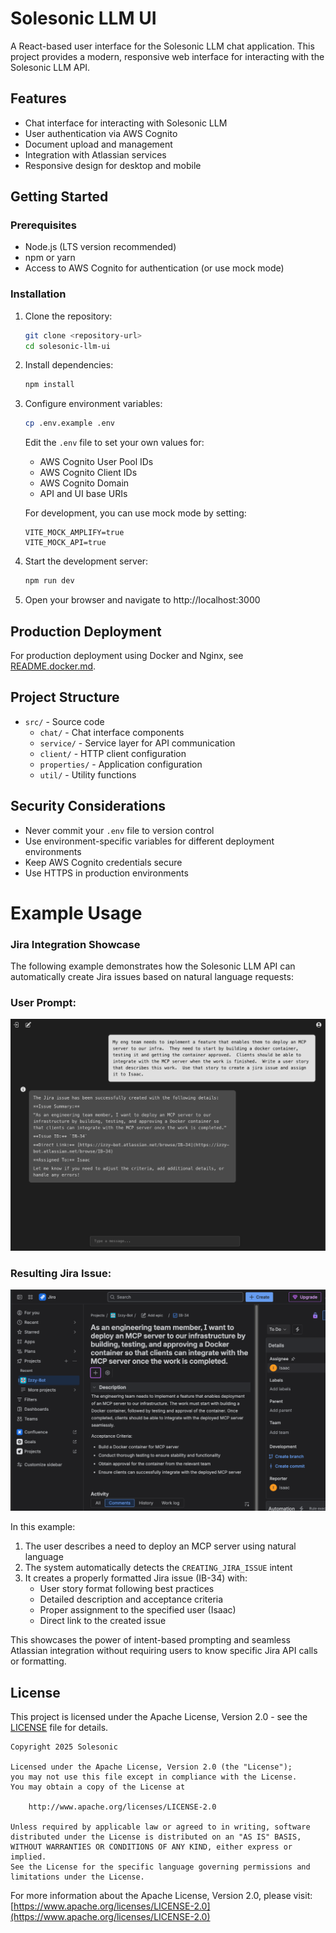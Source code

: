 # Solesonic LLM UI

A React-based user interface for the Solesonic LLM chat application. This project provides a modern, responsive web interface for interacting with the Solesonic LLM API.

## Features

- Chat interface for interacting with Solesonic LLM
- User authentication via AWS Cognito
- Document upload and management
- Integration with Atlassian services
- Responsive design for desktop and mobile

## Getting Started

### Prerequisites

- Node.js (LTS version recommended)
- npm or yarn
- Access to AWS Cognito for authentication (or use mock mode)

### Installation

1. Clone the repository:
   ```bash
   git clone <repository-url>
   cd solesonic-llm-ui
   ```

2. Install dependencies:
   ```bash
   npm install
   ```

3. Configure environment variables:
   ```bash
   cp .env.example .env
   ```
   
   Edit the `.env` file to set your own values for:
   - AWS Cognito User Pool IDs
   - AWS Cognito Client IDs
   - AWS Cognito Domain
   - API and UI base URIs
   
   For development, you can use mock mode by setting:
   ```
   VITE_MOCK_AMPLIFY=true
   VITE_MOCK_API=true
   ```

4. Start the development server:
   ```bash
   npm run dev
   ```

5. Open your browser and navigate to http://localhost:3000

## Production Deployment

For production deployment using Docker and Nginx, see [README.docker.md](README.docker.md).

## Project Structure

- `src/` - Source code
  - `chat/` - Chat interface components
  - `service/` - Service layer for API communication
  - `client/` - HTTP client configuration
  - `properties/` - Application configuration
  - `util/` - Utility functions

## Security Considerations

- Never commit your `.env` file to version control
- Use environment-specific variables for different deployment environments
- Keep AWS Cognito credentials secure
- Use HTTPS in production environments


# Example Usage

### Jira Integration Showcase

The following example demonstrates how the Solesonic LLM API can automatically create Jira issues based on natural language requests:

### **User Prompt:**

![Jira Creation Prompt](screenshot/create_jira_prompt.png)

### **Resulting Jira Issue:**

![Jira Creation Result](screenshot/create_jira_result.png)

In this example:
1. The user describes a need to deploy an MCP server using natural language
2. The system automatically detects the `CREATING_JIRA_ISSUE` intent
3. It creates a properly formatted Jira issue (IB-34) with:
    - User story format following best practices
    - Detailed description and acceptance criteria
    - Proper assignment to the specified user (Isaac)
    - Direct link to the created issue

This showcases the power of intent-based prompting and seamless Atlassian integration without requiring users to know specific Jira API calls or formatting.

## License

This project is licensed under the Apache License, Version 2.0 - see the [LICENSE](LICENSE) file for details.

```
Copyright 2025 Solesonic

Licensed under the Apache License, Version 2.0 (the "License");
you may not use this file except in compliance with the License.
You may obtain a copy of the License at

    http://www.apache.org/licenses/LICENSE-2.0

Unless required by applicable law or agreed to in writing, software
distributed under the License is distributed on an "AS IS" BASIS,
WITHOUT WARRANTIES OR CONDITIONS OF ANY KIND, either express or implied.
See the License for the specific language governing permissions and
limitations under the License.
```

For more information about the Apache License, Version 2.0, please visit: [https://www.apache.org/licenses/LICENSE-2.0](https://www.apache.org/licenses/LICENSE-2.0)

